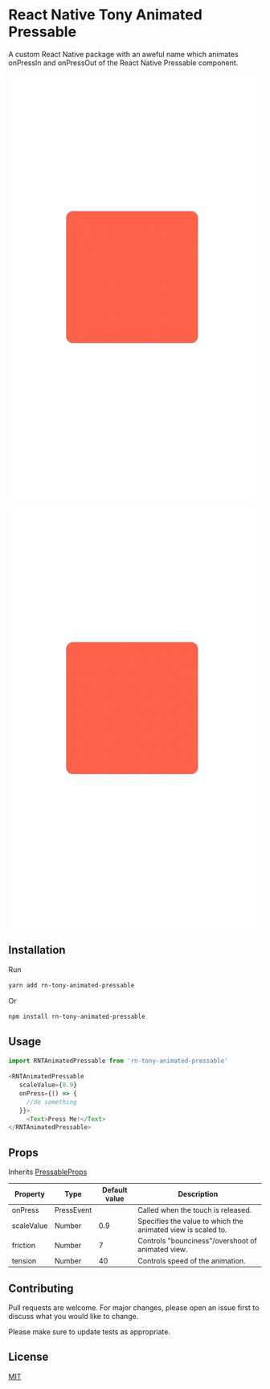 
# React Native Tony Animated Pressable

A custom React Native package with an aweful name which animates onPressIn and onPressOut of the React Native Pressable component.

![screenshot-1](https://github.com/TonyOladapo/react-native-tony-animated-pressable/blob/master/screenshots/1.gif?raw=true)

![screenshot-2](https://github.com/TonyOladapo/react-native-tony-animated-pressable/blob/master/screenshots/1.gif?raw=true)

## Installation
Run
```bash
yarn add rn-tony-animated-pressable
```
Or
```bash
npm install rn-tony-animated-pressable
```

## Usage

```javascript
import RNTAnimatedPressable from 'rn-tony-animated-pressable'
```
```javascript
<RNTAnimatedPressable
   scaleValue={0.9}
   onPress={() => {
     //do something
   }}>
     <Text>Press Me!</Text>
</RNTAnimatedPressable>
```

## Props

Inherits [PressableProps](https://reactnative.dev/docs/pressable#props)

Property | Type | Default value | Description
------------ | ------------- | ------------ | ------------- 
onPress | PressEvent |  | Called when the touch is released.
scaleValue | Number | 0.9 | Specifies the value to which the animated view is scaled to.
friction | Number | 7 | Controls "bounciness"/overshoot of animated view.
tension | Number | 40 | Controls speed of the animation.

## Contributing
Pull requests are welcome. For major changes, please open an issue first to discuss what you would like to change.

Please make sure to update tests as appropriate.

## License
[MIT](https://choosealicense.com/licenses/mit/)
